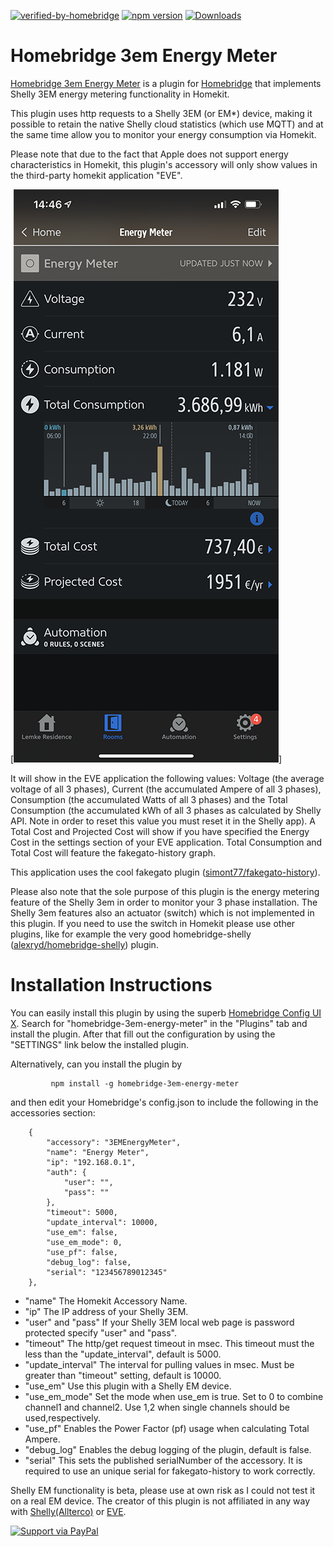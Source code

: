 [![verified-by-homebridge](https://badgen.net/badge/homebridge/verified/purple)](https://github.com/homebridge/homebridge/wiki/Verified-Plugins)
[![npm version](https://badge.fury.io/js/homebridge-3em-energy-meter.svg)](https://www.npmjs.com/package/homebridge-3em-energy-meter)
[![Downloads](https://img.shields.io/npm/dt/homebridge-3em-energy-meter.svg)](https://www.npmjs.com/package/homebridge-3em-energy-meter)

# Homebridge 3em Energy Meter

[Homebridge 3em Energy Meter](https://www.npmjs.com/package/homebridge-3em-energy-meter) is a plugin for [Homebridge](https://github.com/homebridge/homebridge) that implements Shelly 3EM energy metering functionality in Homekit.

This plugin uses http requests to a Shelly 3EM (or EM*) device, making it possible to retain the native Shelly cloud statistics (which use MQTT) and at the same time allow you to monitor your energy consumption via Homekit. 

Please note that due to the fact that Apple does not support energy characteristics in Homekit, this plugin's accessory will only show values in the third-party homekit application "EVE".

[![Status](screenshots/homebridge-3em-energy-meter-eve-app.png)]

It will show in the EVE application the following values: Voltage (the average voltage of all 3 phases), Current (the accumulated Ampere of all 3 phases), Consumption (the accumulated Watts of all 3 phases) and the Total Consumption (the accumulated kWh of all 3 phases as calculated by Shelly API. Note in order to reset this value you must reset it in the Shelly app). A Total Cost and Projected Cost will show if you have specified the Energy Cost in the settings section of your EVE application. Total Consumption and Total Cost will feature the fakegato-history graph.

This application uses the cool fakegato plugin ([simont77/fakegato-history](https://github.com/simont77/fakegato-history)).

Please also note that the sole purpose of this plugin is the energy metering feature of the Shelly 3em in order to monitor your 3 phase installation. The Shelly 3em features also an actuator (switch) which is not implemented in this plugin. If you need to use the switch in Homekit please use other plugins, like for example the very good homebridge-shelly ([alexryd/homebridge-shelly](https://github.com/alexryd/homebridge-shelly)) plugin.

# Installation Instructions

You can easily install this plugin by using the superb [Homebridge Config UI X](https://www.npmjs.com/package/homebridge-config-ui-x). Search for "homebridge-3em-energy-meter" in the "Plugins" tab and install the plugin. After that fill out the configuration by using the "SETTINGS" link below the installed plugin.

Alternatively, can you install the plugin by 

             npm install -g homebridge-3em-energy-meter

and then edit your Homebridge's config.json to include the following in the accessories section:

        {
            "accessory": "3EMEnergyMeter",
            "name": "Energy Meter",
            "ip": "192.168.0.1",
            "auth": {
                "user": "",
                "pass": ""
            },
            "timeout": 5000,
            "update_interval": 10000,
            "use_em": false,
            "use_em_mode": 0,
            "use_pf": false,
            "debug_log": false,
            "serial": "123456789012345"             
        },

* "name"              The Homekit Accessory Name.
* "ip"                The IP address of your Shelly 3EM.
* "user" and "pass"   If your Shelly 3EM local web page is password protected specify "user" and "pass".
* "timeout"           The http/get request timeout in msec. This timeout must the less than the "update_interval", default is 5000.
* "update_interval"   The interval for pulling values in msec. Must be greater than "timeout" setting, default is 10000.
* "use_em"            Use this plugin with a Shelly EM device.
* "use_em_mode" 			Set the mode when use_em is true. Set to 0 to combine channel1 and channel2. Use 1,2 when single channels should be used,respectively.
* "use_pf"            Enables the Power Factor (pf) usage when calculating Total Ampere.
* "debug_log"         Enables the debug logging of the plugin, default is false.
* "serial"            This sets the published serialNumber of the accessory. It is required to use an unique serial for fakegato-history to work correctly.

Shelly EM functionality is beta, please use at own risk as I could not test it on a real EM device.
The creator of this plugin is not affiliated in any way with [Shelly(Allterco)](https://shelly.cloud/) or [EVE](https://www.evehome.com/).

[![Support via PayPal](https://cdn.rawgit.com/twolfson/paypal-github-button/1.0.0/dist/button.svg)](https://www.paypal.me/produdegr/)
